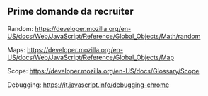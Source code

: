 ## Prime domande da recruiter

Random:
https://developer.mozilla.org/en-US/docs/Web/JavaScript/Reference/Global_Objects/Math/random

Maps:
https://developer.mozilla.org/en-US/docs/Web/JavaScript/Reference/Global_Objects/Map

Scope:
https://developer.mozilla.org/en-US/docs/Glossary/Scope

Debugging:
https://it.javascript.info/debugging-chrome